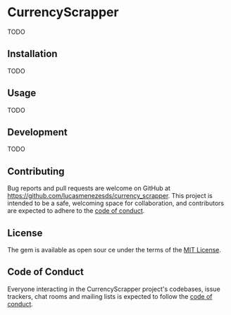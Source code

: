# CurrencyScrapper

TODO

## Installation

TODO

## Usage

TODO

## Development

TODO

## Contributing

Bug reports and pull requests are welcome on GitHub at https://github.com/lucasmenezesds/currency_scrapper. This project
is intended to be a safe, welcoming space for collaboration, and contributors are expected to adhere to
the [code of conduct](https://github.com/lucasmenezesds/currency_scrapper/blob/main/CODE_OF_CONDUCT.md).

## License

The gem is available as open sour   ce under the terms of the [MIT License](https://opensource.org/licenses/MIT).

## Code of Conduct

Everyone interacting in the CurrencyScrapper project's codebases, issue trackers, chat rooms and mailing lists is expected to
follow the [code of conduct](https://github.com/lucasmenezesds/currency_scrapper/blob/main/CODE_OF_CONDUCT.md).
